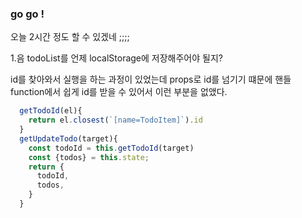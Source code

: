 ### go go ! 

오늘 2시간 정도 할 수 있겠네 ;;;;

1.음 todoList를 언제 localStorage에 저장해주어야 될지?

id를 찾아와서 실행을 하는 과정이 있었는데 
props로 id를 넘기기 떄문에 핸들 function에서 쉽게 id를 받을 수 있어서 이런 부분을 없앴다. 

```js
  getTodoId(el){
    return el.closest(`[name=TodoItem]`).id
  }
  getUpdateTodo(target){
    const todoId = this.getTodoId(target)
    const {todos} = this.state;
    return {
      todoId, 
      todos,
    }
  }


```